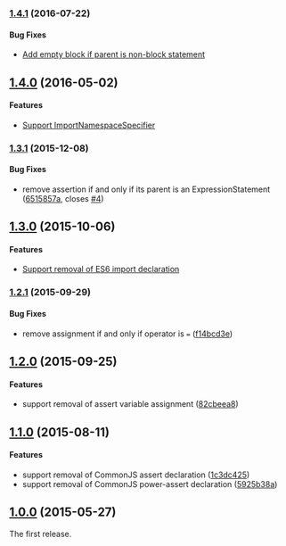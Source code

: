 ### [1.4.1](https://github.com/twada/unassert/releases/tag/v1.4.1) (2016-07-22)


#### Bug Fixes

* [Add empty block if parent is non-block statement](https://github.com/twada/unassert/pull/8)


## [1.4.0](https://github.com/twada/unassert/releases/tag/v1.4.0) (2016-05-02)


#### Features

* [Support ImportNamespaceSpecifier](https://github.com/twada/unassert/pull/6)


### [1.3.1](https://github.com/twada/unassert/releases/tag/v1.3.1) (2015-12-08)


#### Bug Fixes

  * remove assertion if and only if its parent is an ExpressionStatement ([6515857a](https://github.com/twada/unassert/commit/6515857a28f96ac6de9a92eeeb97629210c239eb), closes [#4](https://github.com/twada/unassert/issues/4))


## [1.3.0](https://github.com/twada/unassert/releases/tag/v1.3.0) (2015-10-06)


#### Features

  * [Support removal of ES6 import declaration](https://github.com/twada/unassert/pull/3)


### [1.2.1](https://github.com/twada/unassert/releases/tag/v1.2.1) (2015-09-29)


#### Bug Fixes

  * remove assignment if and only if operator is `=` ([f14bcd3e](https://github.com/twada/unassert/commit/f14bcd3efd030d33d27ab48f6c89f2ad059cd476))


## [1.2.0](https://github.com/twada/unassert/releases/tag/v1.2.0) (2015-09-25)


#### Features

  * support removal of assert variable assignment ([82cbeea8](https://github.com/twada/unassert/commit/82cbeea801257e2a776a50996666112d96ef42b4))


## [1.1.0](https://github.com/twada/unassert/releases/tag/v1.1.0) (2015-08-11)


#### Features

  * support removal of CommonJS assert declaration ([1c3dc425](https://github.com/twada/unassert/commit/1c3dc425f93f1d8b3790e1ea909a14ff0a6f076f))
  * support removal of CommonJS power-assert declaration ([5925b38a](https://github.com/twada/unassert/commit/5925b38a351596afab4de2f027fed9dc2ed82602))


## [1.0.0](https://github.com/twada/unassert/releases/tag/v1.0.0) (2015-05-27)


The first release.
